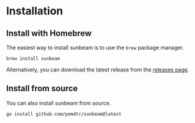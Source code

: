 # Installation

## Install with Homebrew

The easiest way to install sunbeam is to use the `brew` package manager.

```console
brew install sunbeam
```

Alternatively, you can download the latest release from the [releases page](https://github.com/pomdtr/sunbeam/releases).

## Install from source

You can also install sunbeam from source.

```console
go install github.com/pomdtr/sunbeam@latest
```
